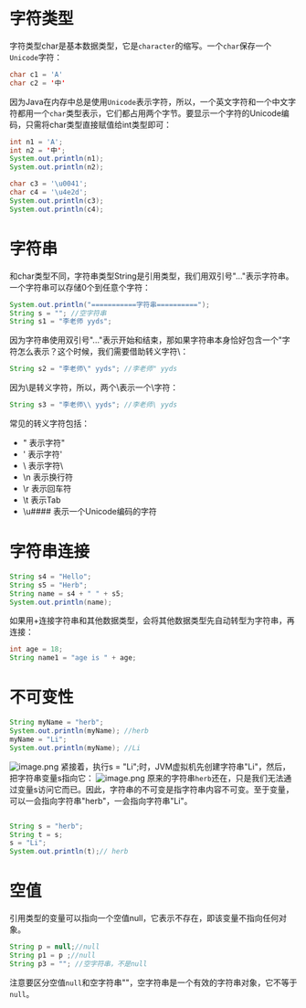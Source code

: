 # 字符类型
字符类型char是基本数据类型，它是`character`的缩写。一个`char`保存一个`Unicode`字符：
```java
char c1 = 'A'
char c2 = '中'
```
因为Java在内存中总是使用`Unicode`表示字符，所以，一个英文字符和一个中文字符都用一个`char`类型表示，它们都占用两个字节。要显示一个字符的Unicode编码，只需将char类型直接赋值给int类型即可：
```java
int n1 = 'A';
int n2 = '中';
System.out.println(n1);
System.out.println(n2);

char c3 = '\u0041';
char c4 = '\u4e2d';
System.out.println(c3);
System.out.println(c4);
```
# 字符串
和char类型不同，字符串类型String是引用类型，我们用双引号"..."表示字符串。一个字符串可以存储0个到任意个字符：
```java
System.out.println("===========字符串==========");
String s = ""; //空字符串
String s1 = "李老师 yyds";
```
因为字符串使用双引号"..."表示开始和结束，那如果字符串本身恰好包含一个"字符怎么表示？这个时候，我们需要借助转义字符\：
```java
String s2 = "李老师\" yyds"; //李老师" yyds
```
因为\是转义字符，所以，两个\\表示一个\字符：
```java
String s3 = "李老师\\ yyds"; //李老师\ yyds
```
常见的转义字符包括：

- \" 表示字符"
- \' 表示字符'
- \\ 表示字符\
- \n 表示换行符
- \r 表示回车符
- \t 表示Tab
- \u#### 表示一个Unicode编码的字符
# 字符串连接
```java
String s4 = "Hello";
String s5 = "Herb";
String name = s4 + " " + s5;
System.out.println(name);
```
如果用+连接字符串和其他数据类型，会将其他数据类型先自动转型为字符串，再连接：
```java
int age = 18;
String name1 = "age is " + age;
```
# 不可变性
```java
String myName = "herb";
System.out.println(myName); //herb
myName = "Li";
System.out.println(myName); //Li
```

![image.png](../../../images/2023/1693984747587-dc5303e2-1c14-4b70-ac71-8802901cd0e6.png)
紧接着，执行s = "Li";时，JVM虚拟机先创建字符串"Li"，然后，把字符串变量s指向它：
![image.png](../../../images/2023/1693984778534-d6523a3e-9134-4cde-9ca0-0f97346fee83.png)
原来的字符串`herb`还在，只是我们无法通过变量s访问它而已。因此，字符串的不可变是指字符串内容不可变。至于变量，可以一会指向字符串"herb"，一会指向字符串"Li"。

```java

String s = "herb";
String t = s;
s = "Li";
System.out.println(t);// herb
```
# 空值
引用类型的变量可以指向一个空值null，它表示不存在，即该变量不指向任何对象。
```java
String p = null;//null
String p1 = p ;//null
String p3 = ""; //空字符串，不是null
```
注意要区分空值`null`和空字符串""，空字符串是一个有效的字符串对象，它不等于`null`。

